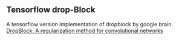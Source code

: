 ## Tensorflow drop-Block

A tensorflow version implementation of dropblock by google brain.
[DropBlock: A regularization method for convolutional networks](https://export.arxiv.org/abs/1810.12890)